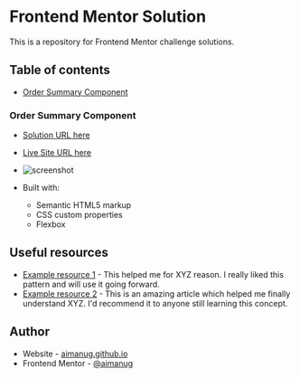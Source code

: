# Frontend Mentor Solution

This is a repository for Frontend Mentor challenge solutions.

## Table of contents

- [Order Summary Component](#order-summary-component)

### Order Summary Component
- [Solution URL here](https://github.com/aimanug/frontend-mentor/order-summary-component)
- [Live Site URL here](https://aimanug.github.io/frontend-mentor/order-summary-component)

- ![screenshot](./ss/screenshot.jpg)

- Built with:
  - Semantic HTML5 markup
  - CSS custom properties
  - Flexbox

## Useful resources

- [Example resource 1](https://www.example.com) - This helped me for XYZ reason. I really liked this pattern and will use it going forward.
- [Example resource 2](https://www.example.com) - This is an amazing article which helped me finally understand XYZ. I'd recommend it to anyone still learning this concept.

## Author

- Website - [aimanug.github.io](https://aimanug.github.io)
- Frontend Mentor - [@aimanug](https://www.frontendmentor.io/profile/aimanug)
